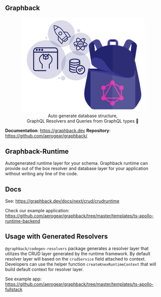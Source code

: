 ## Graphback

<p align="center">
  <img width="400" src="https://github.com/aerogear/graphback/raw/master/website/static/img/graphback.png">
  <br/>
  Auto generate database structure, <br/>
  GraphQL Resolvers and Queries from GraphQL types 🚀
</p>

**Documentation**: https://graphback.dev
**Repository**: https://github.com/aerogear/graphback/

## Graphback-Runtime 

Autogenerated runtime layer for your schema.
Graphback runtime can provide out of the box resolver and database layer for your application
without writing any line of the code.

## Docs

See: https://graphback.dev/docs/next/crud/crudruntime

Check our example application: https://github.com/aerogear/graphback/tree/master/templates/ts-apollo-runtime-backend

## Usage with Generated Resolvers

`@graphback/codegen-resolvers` package generates a resolver layer that utilizes the CRUD layer generated by the runtime framework.
By default resolver layer will based on the `crudService` field attached to context.
Developers can use the helper function `createKnexRuntimeContext` that will build default context for resolver layer.

See example app:
https://github.com/aerogear/graphback/tree/master/templates/ts-apollo-fullstack